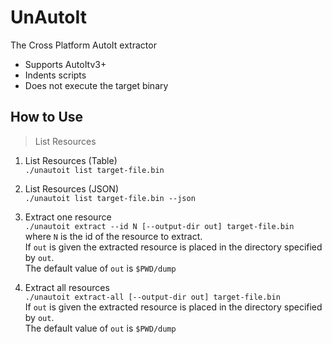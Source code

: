 # UnAutoIt

The Cross Platform AutoIt extractor

* Supports AutoItv3+
* Indents scripts
* Does not execute the target binary

## How to Use

> List Resources

1. List Resources (Table)  
    `./unautoit list target-file.bin`

2. List Resources (JSON)  
    `./unautoit list target-file.bin --json`

3. Extract one resource  
    `./unautoit extract --id N [--output-dir out] target-file.bin`  
    where `N` is the id of the resource to extract.  
    If `out` is given the extracted resource is placed in the directory specified by `out`.  
    The default value of `out` is `$PWD/dump`

4. Extract all resources  
    `./unautoit extract-all [--output-dir out] target-file.bin`  
    If `out` is given the extracted resource is placed in the directory specified by `out`.  
    The default value of `out` is `$PWD/dump`